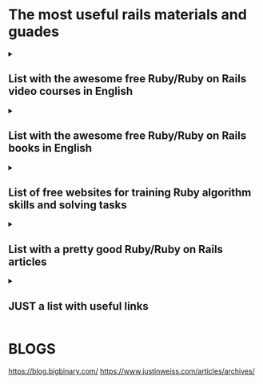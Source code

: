 # The most useful rails materials and guades

<details>
<summary>
   <h2> List with the awesome free Ruby/Ruby on Rails video courses in English  </h3>
</summary>
   
* [Build Airbnb with Ruby on Rails - Level 1](https://coursehunters.net/course/delaem-klon-airbnb-s-ruby-on-rails-uroven-1)
* [Build Airbnb with Ruby on Rails - Level 2](https://coursehunters.net/course/delaem-klon-airbnb-s-ruby-on-rails-uroven-2)
* [Build Airbnb with Ruby on Rails - Level 3](https://coursehunters.net/course/delaem-klon-airbnb-s-ruby-on-rails-i-react-native-uroven-3)
___
* [Ruby on Rails 5 from lyndacom](https://coursehunters.net/course/ruby5)
___

* [Complete Developers Guide: Ruby on Rails & React with Redux (udemy) ](https://coursehunters.net/course/ruby-on-rails-i-react-vmeste-s-redux-polnoe-rukovodstvo-dlya-razrabotchikov)
___

* [JavaScript and Ruby on Rails with React, Angular and Vue.js (udemy) ](https://coursehunters.net/course/ruby-on-rails-s-react-i-angular)
___



</details>

<details>
<summary>
   <h2> List with the awesome free Ruby/Ruby on Rails books in English  </h3>
</summary>
   
* [Ruby® on Rails Notes for Professionals book](https://books.goalkicker.com/RubyOnRailsBook/)
___
* [Ruby® Notes for Professionals book](https://books.goalkicker.com/RubyBook/)
___
* [Ruby on Rails Tutorial (Rails 5) - Michael Hartl](https://www.railstutorial.org/book)
___
* [Practical Object-Oriented Design in Ruby - Sandi Metz](https://vk.com/doc182314867_467188804)
___
* [ Bastard ruby book!](http://ruby.bastardsbook.com/toc/)
___
* [Many different free ruby and ruby on rails books](https://www.foxebook.net/search/ruby/)
___
* [The list with all available ruby books(NOT FREE)](http://www.allrubybooks.com/)
___

</details>

<details>
<summary>
   <h2> List of free websites for training Ruby algorithm skills and solving tasks  </h3>
</summary>
   
* [codewars.com](https://www.codewars.com/kata/search/ruby?q=&beta=false)
___
* [leetcode.com](https://leetcode.com/problemset/algorithms/)
___
* [Be a hero! Write ruby code and finish the game! This game will help you write correct class and loop](https://www.bloc.io/ruby-warrior#/)
___

</details>

<details>
<summary>
   <h2> List with a pretty good Ruby/Ruby on Rails articles </h3>
</summary>
   
* [A relly good articles about indexes in Rails](https://bamboolab.eu/blog/rails-postgresql-index-btree-gin-gist)
* [How to refactor your code ( some rules )](https://blog.codeship.com/how-to-find-ruby-code-smells-with-reek/)
* [Interesting lection about refactoring](http://blog.testdouble.com/posts/2016-09-16-surgical-refactors-with-suture.html)
* [Build a restful api with rails](https://scotch.io/tutorials/build-a-restful-json-api-with-rails-5-part-one)
* [Ruby on Rails and microservices](https://blog.codeship.com/architecting-rails-apps-as-microservices/)
* [Neural network with Ruby](http://www.rubylab.io/2015/03/18/simple-neural-network-implenentation-in-ruby/)
* [Integrating Mongo Ruby API with Rails](https://github.com/jhu-ep-coursera/fullstack-course3-module1-zips)
* [Example of using websocket](http://geekhmer.github.io/blog/2014/02/04/ruby-websocket-and-real-time-app-tutorial/)
* [Chat with ruby on rails](https://medium.com/@danamulder/tutorial-create-a-simple-messaging-system-on-rails-d9b94b0fbca1#.9c0lxziry)
* [Can't deploy your rails app on DigitalOcean!?](https://gorails.com/deploy/ubuntu/14.04)
* [How To Install and Use PostgreSQL on Ubuntu 16.04](https://www.digitalocean.com/community/tutorials/how-to-install-and-use-postgresql-on-ubuntu-16-04)

___
</details>

<details>
<summary>
   <h2> JUST a list with useful links </h3>
</summary>
## Rails 5 article serias
  https://blog.bigbinary.com/categories/rails-5/

## CLEAN RUBY TUTORIAL
  https://blog.joshsoftware.com/
## Some open source rails project with their code on github
  http://www.opensourcerails.com/

## Some basic simple tutorial
  https://www.learnenough.com/courses
## Some new courses may be expensive
  https://launchschool.com/course_catalog
## Russian 100-hours ruby tutorial for beginners
  http://rubyschool.us/
## One of the best JS tutorial website in russian language
  https://learn.javascript.ru/
## 47 places for learning programming
  https://learntocodewith.me/posts/code-for-free/

## Ruby articles 
  https://rubyplus.com/articles
## 10 best ruby book 2017
  https://www.youtube.com/watch?v=EMuGmEScABw


## Guide about angular-translation and rails
https://technpol.wordpress.com/2013/11/02/adding-translation-using-angular-translate-to-an-angularjs-app/
## Some new tutorial 
https://scotch.io/tutorials/build-a-restful-json-api-with-rails-5-part-one
## Place for pictures
https://cloudinary.com/console/media_library

## New tutorial by Mike Hart
https://www.learnenough.com/web-development-fundamentals

## Any new tutorial?
Old tutorial, but may be usefull [railscast](http://railscasts.com/)

## Do you need any information and articles about Ruby and rails 5?
Check it [rubyplus](https://rubyplus.com/articles)

## You are always have seen it, but never complete, may be time is comming?
Rails guide http://guides.rubyonrails.org/, and in russion http://rusrails.ru/

## + Would you like read about ruby something new for begginers? 
No problem ruby hard way can help https://learnrubythehardway.org/book/

## List from 29 new resources for ruby! 
http://ruby.bastardsbook.com/resources/

## Youtube chanel for learning Ruby and other language
https://www.youtube.com/channel/UCJbPGzawDH1njbqV-D5HqKw

## 29 rails lesson from youtube
https://www.youtube.com/playlist?list=PLSXDqiI4sC5PsASjJy7dBncALnhjud2fx

## Many ruby and rails tutorial
http://iwanttolearnruby.com/

## Rspec tutorial 
https://www.tutorialspoint.com/rspec/rspec_introduction.htm

## Some rails blogs from ashle yangell
  http://ashleyangell.com/

## Create your own documentation like a book
  
  https://www.gitbook.com/
</details>

# BLOGS

https://blog.bigbinary.com/
https://www.justinweiss.com/articles/archives/
